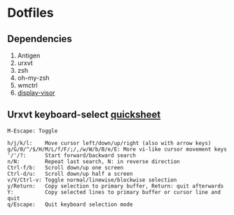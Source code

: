 # Dotfiles

## Dependencies
1. Antigen
2. urxvt
3. zsh
4. oh-my-zsh
5. wmctrl
6. [display-visor](https://github.com/Traivok/display-visor)


## Urxvt keyboard-select [quicksheet](https://github.com/muennich/urxvt-perls)
```
M-Escape: Toggle

h/j/k/l:    Move cursor left/down/up/right (also with arrow keys)
g/G/0/^/$/H/M/L/f/F/;/,/w/W/b/B/e/E: More vi-like cursor movement keys
'/'/?:      Start forward/backward search
n/N:        Repeat last search, N: in reverse direction
Ctrl-f/b:   Scroll down/up one screen
Ctrl-d/u:   Scroll down/up half a screen
v/V/Ctrl-v: Toggle normal/linewise/blockwise selection
y/Return:   Copy selection to primary buffer, Return: quit afterwards
Y:          Copy selected lines to primary buffer or cursor line and quit
q/Escape:   Quit keyboard selection mode
```
